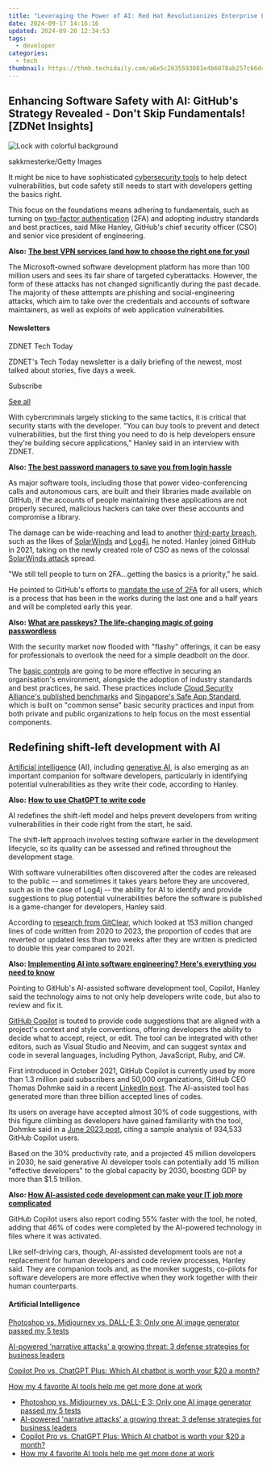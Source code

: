 ```yaml
---
title: "Leveraging the Power of AI: Red Hat Revolutionizes Enterprise Linux with Innovative Features | TechZN"
date: 2024-09-17 14:16:16
updated: 2024-09-20 12:34:53
tags:
  - developer
categories:
  - tech
thumbnail: https://thmb.techidaily.com/a6e5c2635593081e4b6078ab257c66dc8d161f27c4d38e31625bbbc9b89480a6.jpg
---
```


## Enhancing Software Safety with AI: GitHub's Strategy Revealed - Don't Skip Fundamentals![ZDNet Insights]

![Lock with colorful background](https://www.zdnet.com/a/img/resize/2a8ad93895024ed071c5e7b21a849d3846eeda98/2024/02/15/a8bc07ee-194b-430c-aeed-d36d64225ea3/gettyimages-1356115619.jpg?auto=webp&width=1280)

sakkmesterke/Getty Images

It might be nice to have sophisticated [cybersecurity tools](https://www.zdnet.com/article/cybersecurity-101-everything-on-how-to-protect-your-privacy-and-stay-safe-online/) to help detect vulnerabilities, but code safety still needs to start with developers getting the basics right. 

This focus on the foundations means adhering to fundamentals, such as turning on [two-factor authentication](https://www.zdnet.com/article/multi-factor-authentication-how-to-enable-2fa-and-boost-your-security/) (2FA) and adopting industry standards and best practices, said Mike Hanley, GitHub's chief security officer (CSO) and senior vice president of engineering. 

**Also:** [**The best VPN services (and how to choose the right one for you)**](https://www.zdnet.com/article/best-vpn/)

The Microsoft-owned software development platform has more than 100 million users and sees its fair share of targeted cyberattacks. However, the form of these attacks has not changed significantly during the past decade. The majority of these atttempts are phishing and social-engineering attacks, which aim to take over the credentials and accounts of software maintainers, as well as exploits of web application vulnerabilities. 

#### Newsletters

ZDNET Tech Today

ZDNET's Tech Today newsletter is a daily briefing of the newest, most talked about stories, five days a week.

 Subscribe

[See all](https://www.zdnet.com/newsletters/)

With cybercriminals largely sticking to the same tactics, it is critical that security starts with the developer. "You can buy tools to prevent and detect vulnerabilities, but the first thing you need to do is help developers ensure they're building secure applications," Hanley said in an interview with ZDNET. 

**Also: [The best password managers to save you from login hassle](https://www.zdnet.com/article/best-password-manager/)**

As major software tools, including those that power video-conferencing calls and autonomous cars, are built and their libraries made available on GitHub, if the accounts of people maintaining these applications are not properly secured, malicious hackers can take over these accounts and compromise a library. 

The damage can be wide-reaching and lead to another [third-party breach](https://www.zdnet.com/article/businesses-fear-rise-of-third-party-attacks-as-ransomware-impact-grows/), such as the likes of [SolarWinds](https://www.zdnet.com/article/solarwinds-the-more-we-learn-the-worse-it-looks/) and [Log4j](https://www.zdnet.com/article/singapore-holds-emergency-meetings-with-cii-sectors-over-log4j/), he noted. Hanley joined GitHub in 2021, taking on the newly created role of CSO as news of the colossal [SolarWinds attack](https://www.zdnet.com/article/solarwinds-ready-to-move-past-breach-and-help-customers-manage-theirs/) spread. 

"We still tell people to turn on 2FA...getting the basics is a priority," he said. 

He pointed to GitHub's efforts to [mandate the use of 2FA](https://www.zdnet.com/article/github-launches-new-two-factor-authentication-mandates-for-code-developers/) for all users, which is a process that has been in the works during the last one and a half years and will be completed early this year. 

**Also: [What are passkeys? The life-changing magic of going passwordless](https://www.zdnet.com/article/passkeys-what-are-they-and-how-to-get-started/)**

With the security market now flooded with "flashy" offerings, it can be easy for professionals to overlook the need for a simple deadbolt on the door.

The [basic controls](https://www.zdnet.com/article/smbs-face-growing-cybersecurity-threats-but-basic-measures-can-lower-risks/) are going to be more effective in securing an organisation's environment, alongside the adoption of industry standards and best practices, he said. These practices include [Cloud Security Alliance's published benchmarks](https://cloudsecurityalliance.org/star) and [Singapore's Safe App Standard](https://www.zdnet.com/article/singapores-guidelines-to-bolster-mobile-app-security-are-optional-for-now/), which is built on "common sense" basic security practices and input from both private and public organizations to help focus on the most essential components. 

## Redefining shift-left development with AI

[Artificial intelligence](https://www.zdnet.com/article/what-is-ai-heres-everything-you-need-to-know-about-artificial-intelligence/) (AI), including [generative AI](https://www.zdnet.com/article/what-is-generative-ai-and-why-is-it-so-popular-heres-everything-you-need-to-know/), is also emerging as an important companion for software developers, particularly in identifying potential vulnerabilities as they write their code, according to Hanley. 

**Also:** [**How to use ChatGPT to write code**](https://www.zdnet.com/article/how-to-use-chatgpt-to-write-code/)

AI redefines the shift-left model and helps prevent developers from writing vulnerabilities in their code right from the start, he said. 

The shift-left approach involves testing software earlier in the development lifecycle, so its quality can be assessed and refined throughout the development stage. 

With software vulnerabilities often discovered after the codes are released to the public -- and sometimes it takes years before they are uncovered, such as in the case of Log4j -- the ability for AI to identify and provide suggestions to plug potential vulnerabilities before the software is published is a game-changer for developers, Hanley said. 

According to [research from GitClear](https://www.gitclear.com/coding%5Fon%5Fcopilot%5Fdata%5Fshows%5Fais%5Fdownward%5Fpressure%5Fon%5Fcode%5Fquality), which looked at 153 million changed lines of code written from 2020 to 2023, the proportion of codes that are reverted or updated less than two weeks after they are written is predicted to double this year compared to 2021\. 

**Also: [Implementing AI into software engineering? Here's everything you need to know](https://www.zdnet.com/article/implementing-ai-into-software-engineering-heres-everything-you-need-to-know/)**

Pointing to GitHub's AI-assisted software development tool, Copilot, Hanley said the technology aims to not only help developers write code, but also to review and fix it. 

[GitHub Copilot](https://www.zdnet.com/article/microsoft-has-over-a-million-paying-github-copilot-users-ceo-nadella/) is touted to provide code suggestions that are aligned with a project's context and style conventions, offering developers the ability to decide what to accept, reject, or edit. The tool can be integrated with other editors, such as Visual Studio and Neovim, and can suggest syntax and code in several languages, including Python, JavaScript, Ruby, and C#. 

First introduced in October 2021, GitHub Copilot is currently used by more than 1.3 million paid subscribers and 50,000 organizations, GitHub CEO Thomas Dohmke said in a recent [LinkedIn post](https://www.linkedin.com/posts/ashtom%5Ftoday-in-microsoft-earnings-we-reported-activity-7158230955143385088-PFPf). The AI-assisted tool has generated more than three billion accepted lines of codes. 

Its users on average have accepted almost 30% of code suggestions, with this figure climbing as developers have gained familiarity with the tool, Dohmke said in a [June 2023 post](https://github.blog/2023-06-27-the-economic-impact-of-the-ai-powered-developer-lifecycle-and-lessons-from-github-copilot/), citing a sample analysis of 934,533 GitHub Copilot users.

Based on the 30% productivity rate, and a projected 45 million developers in 2030, he said generative AI developer tools can potentially add 15 million "effective developers" to the global capacity by 2030, boosting GDP by more than $1.5 trillion. 

**Also: [How AI-assisted code development can make your IT job more complicated](https://www.zdnet.com/article/how-generative-ai-can-make-your-it-job-more-complicated/)**

GitHub Copilot users also report coding 55% faster with the tool, he noted, adding that 46% of codes were completed by the AI-powered technology in files where it was activated.

Like self-driving cars, though, AI-assisted development tools are not a replacement for human developers and code review processes, Hanley said. They are companion tools and, as the moniker suggests, co-pilots for software developers are more effective when they work together with their human counterparts. 

#### Artificial Intelligence

[Photoshop vs. Midjourney vs. DALL-E 3: Only one AI image generator passed my 5 tests](https://www.zdnet.com/article/is-photoshops-new-text-to-image-as-good-as-midjourney-and-dall-e-we-test-it-and-see/ "Photoshop vs. Midjourney vs. DALL-E 3: Only one AI image generator passed my 5 tests")

[AI-powered 'narrative attacks' a growing threat: 3 defense strategies for business leaders](https://www.zdnet.com/article/ai-powered-narrative-attacks-a-growing-threat-3-defense-strategies-for-business-leaders/ "AI-powered 'narrative attacks' a growing threat: 3 defense strategies for business leaders")

[Copilot Pro vs. ChatGPT Plus: Which AI chatbot is worth your $20 a month?](https://www.zdnet.com/article/copilot-pro-vs-chatgpt-plus-which-is-ai-chatbot-is-worth-your-20-a-month/ "Copilot Pro vs. ChatGPT Plus: Which AI chatbot is worth your $20 a month?")

[How my 4 favorite AI tools help me get more done at work](https://www.zdnet.com/article/how-my-4-favorite-ai-tools-help-me-get-more-done-at-work/ "How my 4 favorite AI tools help me get more done at work")

* [Photoshop vs. Midjourney vs. DALL-E 3: Only one AI image generator passed my 5 tests](https://www.zdnet.com/article/is-photoshops-new-text-to-image-as-good-as-midjourney-and-dall-e-we-test-it-and-see/ "Photoshop vs. Midjourney vs. DALL-E 3: Only one AI image generator passed my 5 tests")
* [AI-powered 'narrative attacks' a growing threat: 3 defense strategies for business leaders](https://www.zdnet.com/article/ai-powered-narrative-attacks-a-growing-threat-3-defense-strategies-for-business-leaders/ "AI-powered 'narrative attacks' a growing threat: 3 defense strategies for business leaders")
* [Copilot Pro vs. ChatGPT Plus: Which AI chatbot is worth your $20 a month?](https://www.zdnet.com/article/copilot-pro-vs-chatgpt-plus-which-is-ai-chatbot-is-worth-your-20-a-month/ "Copilot Pro vs. ChatGPT Plus: Which AI chatbot is worth your $20 a month?")
* [How my 4 favorite AI tools help me get more done at work](https://www.zdnet.com/article/how-my-4-favorite-ai-tools-help-me-get-more-done-at-work/ "How my 4 favorite AI tools help me get more done at work")

<ins class="adsbygoogle"
     style="display:block"
     data-ad-format="autorelaxed"
     data-ad-client="ca-pub-7571918770474297"
     data-ad-slot="1223367746"></ins>



<ins class="adsbygoogle"
     style="display:block"
     data-ad-client="ca-pub-7571918770474297"
     data-ad-slot="8358498916"
     data-ad-format="auto"
     data-full-width-responsive="true"></ins>
